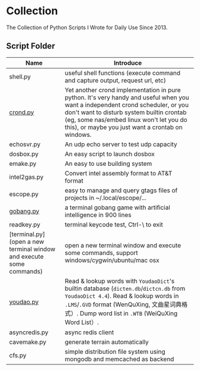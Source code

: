# Collection
The Collection of Python Scripts I Wrote for Daily Use Since 2013.

## Script Folder

| Name | Introduce |
|------|-----------|
| shell.py | useful shell functions (execute command and capture output, request url, etc) |
| [crond.py](https://github.com/skywind3000/collection/wiki/Script#crondpy) | Yet another crond implementation in pure python. It's very handy and useful when you want a independent crond scheduler, or you don't want to disturb system builtin crontab (eg, some nas/embed linux won't let you do this), or maybe you just want a crontab on windows. |
| echosvr.py | An udp echo server to test udp capacity |
| dosbox.py | An easy script to launch dosbox |
| emake.py | An easy to use building system |
| intel2gas.py | Convert intel assembly format to AT&T format |
| escope.py | easy to manage and query gtags files of projects in ~/.local/escope/... |
| [gobang.py](https://github.com/skywind3000/collection/wiki/Script#youdaopy) | a terminal gobang game with artificial intelligence in 900 lines |
| readkey.py | terminal keycode test, Ctrl-\ to exit |
| [terminal.py](open a new terminal window and execute some commands) | open a new terminal window and execute some commands, support windows/cygwin/ubuntu/mac osx |
| [youdao.py](https://github.com/skywind3000/collection/wiki/Script#youdaopy) | Read & lookup words with `YoudaoDict`'s builtin database (`dicten.db`/`dictcn.db` from `YoudaoDict 4.4`). Read & lookup words in `.LMS`/`.GVD` format (WenQuXing, 文曲星词典格式）. Dump word list in `.WTB` (WeiQuXing Word List）.  |
| asyncredis.py | async redis client |
| cavemake.py | generate terrain automatically |
| cfs.py | simple distribution file system using mongodb and memcached as backend |
 

